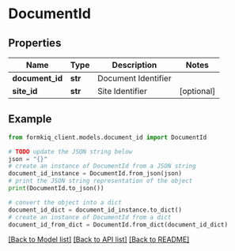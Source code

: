 # DocumentId


## Properties

Name | Type | Description | Notes
------------ | ------------- | ------------- | -------------
**document_id** | **str** | Document Identifier | 
**site_id** | **str** | Site Identifier | [optional] 

## Example

```python
from formkiq_client.models.document_id import DocumentId

# TODO update the JSON string below
json = "{}"
# create an instance of DocumentId from a JSON string
document_id_instance = DocumentId.from_json(json)
# print the JSON string representation of the object
print(DocumentId.to_json())

# convert the object into a dict
document_id_dict = document_id_instance.to_dict()
# create an instance of DocumentId from a dict
document_id_from_dict = DocumentId.from_dict(document_id_dict)
```
[[Back to Model list]](../README.md#documentation-for-models) [[Back to API list]](../README.md#documentation-for-api-endpoints) [[Back to README]](../README.md)


